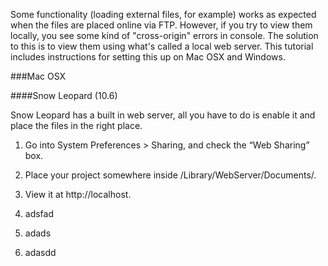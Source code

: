 Some functionality (loading external files, for example) works as expected when the files are placed online via FTP. However, if you try to view them locally, you see some kind of "cross-origin" errors in console. The solution to this is to view them using what's called a local web server. This tutorial includes instructions for setting this up on Mac OSX and Windows.

###Mac OSX

####Snow Leopard (10.6)

Snow Leopard has a built in web server, all you have to do is enable it and place the files in the right place.
1. Go into Sys­tem Pref­er­ences > Shar­ing, and check the “Web Shar­ing” box.
2. Place your project somewhere inside /Library/WebServer/Documents/.
3. View it at http://localhost.

1. adsfad
1. adads
1. adasdd